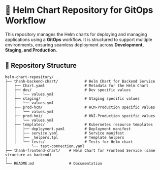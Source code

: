 # 🚀 Helm Chart Repository for GitOps Workflow

This repository manages the Helm charts for deploying and managing applications using a **GitOps** workflow. It is structured to support multiple environments, ensuring seamless deployment across **Development, Staging, and Production**.

## 📂 Repository Structure

```plaintext
helm-chart-repository/
├── thanh-backend-chart/            # Helm Chart for Backend Service
│   ├── Chart.yaml                  # Metadata for the Helm Chart
│   ├── dev/                        # Dev specific values
│   │   └── values.yml
│   ├── staging/                    # Staging specific values
│   │   └── values.yml
│   ├── prod-hcm/                   # HCM-Production specific values
│   │   └── values.yml
│   ├── prod-hni/                   # HNI-Production specific values
│   │   └── values.yml
│   ├── templates/                  # Kubernetes resource templates
│   │   ├── deployment.yaml         # Deployment manifest
│   │   ├── service.yaml            # Service manifest
│   │   ├── _helpers.tpl            # Template helpers
│   │   └── tests/                  # Tests for Helm chart
│           └── test-connection.yaml
├── thanh-frontend-chart/    # Helm Chart for Frontend Service (same structure as backend)
│
└── README.md                # Documentation
